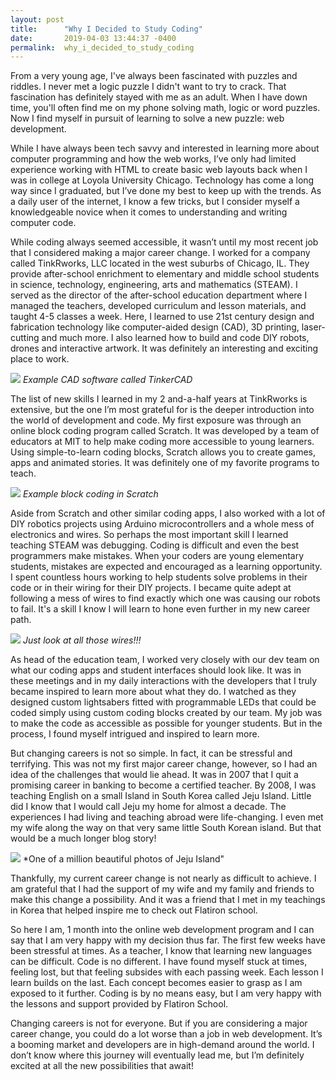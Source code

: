 ```yaml
---
layout: post
title:      "Why I Decided to Study Coding"
date:       2019-04-03 13:44:37 -0400
permalink:  why_i_decided_to_study_coding
---
```


From a very young age, I've always been fascinated with puzzles and riddles.  I never met a logic puzzle I didn't want to try to crack.  That fascination has definitely stayed with me as an adult.  When I have down time, you'll often find me on my phone solving math, logic or word puzzles.  Now I find myself in pursuit of learning to solve a new puzzle: web development.  

While I have always been tech savvy and interested in learning more about computer programming and how the web works, I’ve only had limited experience working with HTML to create basic web layouts back when I was in college at Loyola University Chicago.  Technology has come a long way since I graduated, but I’ve done my best to keep up with the trends.  As a daily user of the internet, I know a few tricks, but I consider myself a knowledgeable novice when it comes to understanding and writing computer code.

While coding always seemed accessible, it wasn’t until my most recent job that I considered making a major career change.  I worked for a company called TinkRworks, LLC located in the west suburbs of Chicago, IL.  They provide after-school enrichment to elementary and middle school students in science, technology, engineering, arts and mathematics (STEAM).  I served as the director of the after-school education department where I managed the teachers, developed curriculum and lesson materials, and taught 4-5 classes a week.  Here, I learned to use 21st century design and fabrication technology like computer-aided design (CAD), 3D printing, laser-cutting and much more.  I also learned how to build and code DIY robots, drones and interactive artwork.  It was definitely an interesting and exciting place to work.  

![](https://i.all3dp.com/wp-content/uploads/2016/03/27111347/tinkercad_astropi.jpg)
*Example CAD software called TinkerCAD*

The list of new skills I learned in my 2 and-a-half years at TinkRworks is extensive, but the one I’m most grateful for is the deeper introduction into the world of development and code.  My first exposure was through an online block coding program called Scratch.  It was developed by a team of educators at MIT to help make coding more accessible to young learners.  Using simple-to-learn coding blocks, Scratch allows you to create games, apps and animated stories.  It was definitely one of my favorite programs to teach.  

![](https://cdn.instructables.com/FG5/67OI/IANRGV9Y/FG567OIIANRGV9Y.LARGE.jpg)
*Example block coding in Scratch*

Aside from Scratch and other similar coding apps, I also worked with a lot of DIY robotics projects using Arduino microcontrollers and a whole mess of electronics and wires.  So perhaps the most important skill I learned teaching STEAM was debugging.  Coding is difficult and even the best programmers make mistakes.  When your coders are young elementary students, mistakes are expected and encouraged as a learning opportunity.  I spent countless hours working to help students solve problems in their code or in their wiring for their DIY projects.  I became quite adept at following a mess of wires to find exactly which one was causing our robots to fail.  It's a skill I know I will learn to hone even further in my new career path.  

![](https://lifeofahomeschoolersite.files.wordpress.com/2018/01/0-02-01-46631c0308f650ba97afc343709fdbb27f10dbd4643fe021bee9c020e70b9ffa_full1.jpg)
*Just look at all those wires!!!*

As head of the education team, I worked very closely with our dev team on what our coding apps and student interfaces should look like.  It was in these meetings and in my daily interactions with the developers that I truly became inspired to learn more about what they do.  I watched as they designed custom lightsabers fitted with programmable LEDs that could be coded simply using custom coding blocks created by our team.  My job was to make the code as accessible as possible for younger students.  But in the process, I found myself intrigued and inspired to learn more.  

But changing careers is not so simple.  In fact, it can be stressful and terrifying.  This was not my first major career change, however, so I had an idea of the challenges that would lie ahead.  It was in 2007 that I quit a promising career in banking to become a certified teacher.  By 2008, I was teaching English on a small Island in South Korea called Jeju Island.  Little did I know that I would call Jeju my home for almost a decade.  The experiences I had living and teaching abroad were life-changing.  I even met my wife along the way on that very same little South Korean island.   But that would be a much longer blog story!

![](https://farm7.staticflickr.com/6002/5983290258_f504ffdb11_b.jpg)
*One of a million beautiful photos of Jeju Island"

Thankfully, my current career change is not nearly as difficult to achieve.  I am grateful that I had the support of my wife and my family and friends to make this change a possibility.  And it was a friend that I met in my teachings in Korea that helped inspire me to check out Flatiron school.  

So here I am, 1 month into the online web development program and I can say that I am very happy with my decision thus far.  The first few weeks have been stressful at times.  As a teacher, I know that learning new languages can be difficult.  Code is no different.  I have found myself stuck at times, feeling lost, but that feeling subsides with each passing week.  Each lesson I learn builds on the last.  Each concept becomes easier to grasp as I am exposed to it further.  Coding is by no means easy, but I am very happy with the lessons and support provided by Flatiron School.  

Changing careers is not for everyone.  But if you are considering a major career change, you could do a lot worse than a job in web development.  It’s a booming market and developers are in high-demand around the world.  I don’t know where this journey will eventually lead me, but I’m definitely excited at all the new possibilities that await!

